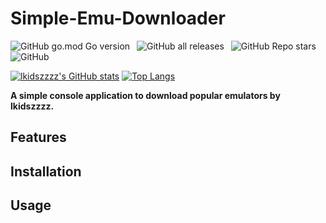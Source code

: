 # Simple-Emu-Downloader

![GitHub go.mod Go version](https://img.shields.io/github/go-mod/go-version/lkidszzzz/Simple-Emu-Downloader?style=flat)&ensp;
![GitHub all releases](https://img.shields.io/github/downloads/lkidszzzz/Simple-Emu-Downloader/total?style=flat)&ensp;
![GitHub Repo stars](https://img.shields.io/github/stars/lkidszzzz/Simple-Emu-Downloader?style=flat)&ensp;
![GitHub](https://img.shields.io/github/license/lkidszzzz/Simple-Emu-Downloader?style=flat)

[![lkidszzzz's GitHub stats](https://github-readme-stats.vercel.app/api?username=lkidszzzz&show_icons=true&theme=dracula)](https://github.com/anuraghazra/github-readme-stats)
[![Top Langs](https://github-readme-stats.vercel.app/api/top-langs/?username=lkidszzzz&show_icons=true&theme=dracula)](https://github.com/anuraghazra/github-readme-stats)

**A simple console application to download popular emulators by lkidszzzz.**

## Features

## Installation

## Usage
